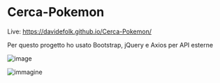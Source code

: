 # Cerca-Pokemon 
Live: https://davidefolk.github.io/Cerca-Pokemon/

Per questo progetto ho usato Bootstrap, jQuery e Axios per API esterne 

![image](https://github.com/DavideFolk/Cerca-Pokemon/assets/107867374/cc1097bf-de23-490a-b6d1-419503c2fa9f)

![immagine](https://github.com/DavideFolk/Cerca-Pokemon/assets/107867374/f896c2f4-1e01-47a7-9c18-94f9d7d9352f)
